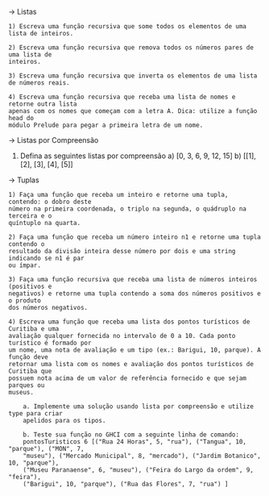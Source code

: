 -> Listas

    1) Escreva uma função recursiva que some todos os elementos de uma lista de inteiros.

    2) Escreva uma função recursiva que remova todos os números pares de uma lista de
    inteiros.

    3) Escreva uma função recursiva que inverta os elementos de uma lista de números reais.

    4) Escreva uma função recursiva que receba uma lista de nomes e retorne outra lista
    apenas com os nomes que começam com a letra A. Dica: utilize a função head do
    módulo Prelude para pegar a primeira letra de um nome.


-> Listas por Compreensão

1) Defina as seguintes listas por compreensão
    a) [0, 3, 6, 9, 12, 15]
    b) [[1], [2], [3], [4], [5]]


-> Tuplas

    1) Faça uma função que receba um inteiro e retorne uma tupla, contendo: o dobro deste
    número na primeira coordenada, o triplo na segunda, o quádruplo na terceira e o
    quíntuplo na quarta.

    2) Faça uma função que receba um número inteiro n1 e retorne uma tupla contendo o
    resultado da divisão inteira desse número por dois e uma string indicando se n1 é par
    ou ímpar.

    3) Faça uma função recursiva que receba uma lista de números inteiros (positivos e
    negativos) e retorne uma tupla contendo a soma dos números positivos e o produto
    dos números negativos.

    4) Escreva uma função que receba uma lista dos pontos turísticos de Curitiba e uma
    avaliação qualquer fornecida no intervalo de 0 a 10. Cada ponto turístico é formado por
    um nome, uma nota de avaliação e um tipo (ex.: Barigui, 10, parque). A função deve
    retornar uma lista com os nomes e avaliação dos pontos turísticos de Curitiba que
    possuem nota acima de um valor de referência fornecido e que sejam parques ou
    museus.

        a. Implemente uma solução usando lista por compreensão e utilize type para criar
        apelidos para os tipos.
        
        b. Teste sua função no GHCI com a seguinte linha de comando:
        pontosTuristicos 6 [("Rua 24 Horas", 5, "rua"), ("Tangua", 10, "parque"), ("MON", 7,
        "museu"), ("Mercado Municipal", 8, "mercado"), ("Jardim Botanico", 10, "parque"),
        ("Museu Paranaense", 6, "museu"), ("Feira do Largo da ordem", 9, "feira"),
        ("Barigui", 10, "parque"), ("Rua das Flores", 7, "rua") ]